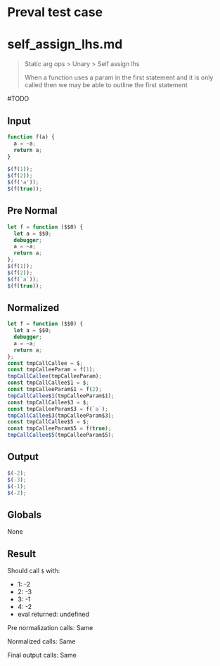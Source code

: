 # Preval test case

# self_assign_lhs.md

> Static arg ops > Unary > Self assign lhs
>
> When a function uses a param in the first statement and it is only called then we may be able to outline the first statement

#TODO

## Input

`````js filename=intro
function f(a) {
  a = ~a;
  return a;
}

$(f(1));
$(f(2));
$(f('a'));
$(f(true));
`````

## Pre Normal

`````js filename=intro
let f = function ($$0) {
  let a = $$0;
  debugger;
  a = ~a;
  return a;
};
$(f(1));
$(f(2));
$(f(`a`));
$(f(true));
`````

## Normalized

`````js filename=intro
let f = function ($$0) {
  let a = $$0;
  debugger;
  a = ~a;
  return a;
};
const tmpCallCallee = $;
const tmpCalleeParam = f(1);
tmpCallCallee(tmpCalleeParam);
const tmpCallCallee$1 = $;
const tmpCalleeParam$1 = f(2);
tmpCallCallee$1(tmpCalleeParam$1);
const tmpCallCallee$3 = $;
const tmpCalleeParam$3 = f(`a`);
tmpCallCallee$3(tmpCalleeParam$3);
const tmpCallCallee$5 = $;
const tmpCalleeParam$5 = f(true);
tmpCallCallee$5(tmpCalleeParam$5);
`````

## Output

`````js filename=intro
$(-2);
$(-3);
$(-1);
$(-2);
`````

## Globals

None

## Result

Should call `$` with:
 - 1: -2
 - 2: -3
 - 3: -1
 - 4: -2
 - eval returned: undefined

Pre normalization calls: Same

Normalized calls: Same

Final output calls: Same
